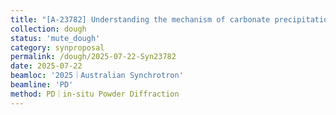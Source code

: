 ```yaml
---
title: "[A-23782] Understanding the mechanism of carbonate precipitation and secondary silicate formation during carbonation of pyroxene minerals"
collection: dough
status: 'mute_dough'
category: synproposal
permalink: /dough/2025-07-22-Syn23782
date: 2025-07-22
beamloc: '2025｜Australian Synchrotron'
beamline: 'PD'
method: PD｜in-situ Powder Diffraction
---
```

